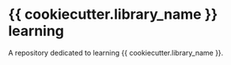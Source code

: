 # {{ cookiecutter.library_name }} learning

A repository dedicated to learning {{ cookiecutter.library_name }}.

